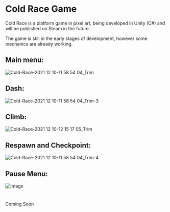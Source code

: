 # Cold Race Game

Cold Race is a platform game in pixel art, being developed in Unity (C#) and will be published on Steam in the future.


The game is still in the early stages of development, however some mechanics are already working.


## Main menu:

![Cold-Race-2021 12 10-11 58 54 04_Trim](https://user-images.githubusercontent.com/74553272/145596139-11e38bf6-ee8c-4ad5-9890-da7b927dd8f5.gif)


## Dash:

![Cold-Race-2021 12 10-11 58 54 04_Trim-_3_](https://user-images.githubusercontent.com/74553272/145596220-8ca287a1-6191-4c69-8dc2-1794043459cf.gif)


## Climb:

![Cold-Race-2021 12 10-12 15 17 05_Trim](https://user-images.githubusercontent.com/74553272/145597141-87144f37-f4c5-4d43-96f8-babeb1293b0a.gif)


## Respawn and Checkpoint:

![Cold-Race-2021 12 10-11 58 54 04_Trim-_4_](https://user-images.githubusercontent.com/74553272/145596307-39d20485-df4d-44a5-80ad-0d0acba96417.gif)


## Pause Menu:

![image](https://user-images.githubusercontent.com/74553272/145597190-5560138c-b27c-4182-87c3-9885b134a024.png)

#

Coming Soon
